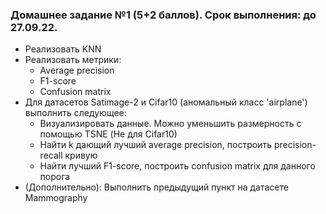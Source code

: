 ### Домашнее задание №1 (5+2 баллов). Срок выполнения: до 27.09.22.

- Реализовать KNN
- Реализовать метрики:
    - Average precision
    - F1-score
    - Confusion matrix
- Для датасетов Satimage-2 и Cifar10 (аномальный класс 'airplane') выполнить следующее:
    - Визуализировать данные. Можно уменьшить размерность с помощью TSNE (Не для Cifar10)
    - Найти k дающий лучший average precision, построить precision-recall кривую
    - Найти лучший F1-score, построить confusion matrix для данного порога
- (Дополнительно): Выполнить предыдущий пункт на датасете Mammography 
